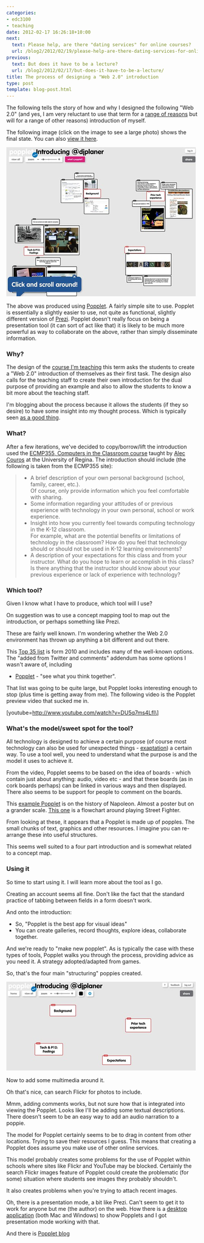 ```yaml
---
categories:
- edc3100
- teaching
date: 2012-02-17 16:26:18+10:00
next:
  text: Please help, are there "dating services" for online courses?
  url: /blog2/2012/02/19/please-help-are-there-dating-services-for-online-courses/
previous:
  text: But does it have to be a lecture?
  url: /blog2/2012/02/17/but-does-it-have-to-be-a-lecture/
title: The process of designing a "Web 2.0" introduction
type: post
template: blog-post.html
---
```

The following tells the story of how and why I designed the following "Web 2.0" (and yes, I am very reluctant to use that term for a [range of reasons](http://www.computerweekly.com/feature/Web-20-What-does-it-constitute) but will for a range of other reasons) introduction of myself.

The following image (click on the image to see a large photo) shows the final state. You can also [view it here](http://popplet.com/app/#/196113).

[![The finished introductory Popplet](images/6890101217_dc11f38d06.jpg)](http://www.flickr.com/photos/david_jones/6890101217/ "The finished introductory Popplet by David T Jones, on Flickr")

The above was produced using [Popplet](http://popplet.com/). A fairly simple site to use. Popplet is essentially a slightly easier to use, not quite as functional, slightly different version of [Prezi](http://prezi.com/). Popplet doesn't really focus on being a presentation tool (it can sort of act like that) it is likely to be much more powerful as way to collaborate on the above, rather than simply disseminate information.

### Why?

The design of the [course I'm teaching](http://www.usq.edu.au/course/synopses/2012/EDC3100.html) this term asks the students to create a "Web 2.0" introduction of themselves as their first task. The design also calls for the teaching staff to create their own introduction for the dual purpose of providing an example and also to allow the students to know a bit more about the teaching staff.

I'm blogging about the process because it allows the students (if they so desire) to have some insight into my thought process. Which is typically seen [as a good thing](http://chronicle.com/blognetwork/castingoutnines/2012/02/13/four-things-lecture-is-good-for/).

### What?

After a few iterations, we've decided to copy/borrow/lift the introduction used the [ECMP355, Computers in the Classroom course](http://chronicle.com/blognetwork/castingoutnines/2012/02/13/four-things-lecture-is-good-for/) taught by [Alec Couros](http://education.uregina.ca/technology/ecmp355/instructor.html) at the University of Regina. The introduction should include (the following is taken from the ECMP355 site):

> - A brief description of your own personal background (school, family, career, etc.).  
>     Of course, only provide information which you feel comfortable with sharing.
> - Some information regarding your attitudes of or previous experience with technology in your own personal, school or work experience.
> - Insight into how you currently feel towards computing technology in the K-12 classroom.  
>     For example, what are the potential benefits or limitations of technology in the classroom? How do you feel that technology should or should not be used in K-12 learning environments?
> - A description of your expectations for this class and from your instructor. What do you hope to learn or accomplish in this class? Is there anything that the instructor should know about your previous experience or lack of experience with technology?

### Which tool?

Given I know what I have to produce, which tool will I use?

On suggestion was to use a concept mapping tool to map out the introduction, or perhaps something like Prezi.

These are fairly well known. I'm wondering whether the Web 2.0 environment has thrown up anything a bit different and out there.

This [Top 35 list](http://edudemic.com/2010/07/the-35-best-web-2-0-classroom-tools-chosen-by-you/) is form 2010 and includes many of the well-known options. The "added from Twitter and comments" addendum has some options I wasn't aware of, including

- [Popplet](http://popplet.com/) - "see what you think together".

That list was going to be quite large, but Popplet looks interesting enough to stop (plus time is getting away from me). The following video is the Popplet preview video that sucked me in.

\[youtube=http://www.youtube.com/watch?v=DU5q7ms4LfI\]

### What's the model/sweet spot for the tool?

All technology is designed to achieve a certain purpose (of course most technology can also be used for unexpected things - [exaptation](http://en.wikipedia.org/wiki/Exaptation)) a certain way. To use a tool well, you need to understand what the purpose is and the model it uses to achieve it.

From the video, Popplet seems to be based on the idea of boards - which contain just about anything: audio, video etc - and that these boards (as in cork boards perhaps) can be linked in various ways and then displayed. There also seems to be support for people to comment on the boards.

This [example Popplet](http://popplet.com/app/#/489) is on the history of Napoleon. Almost a poster but on a grander scale. [This one](http://popplet.com/app/#/334) is a flowchart around playing Street Fighter.

From looking at these, it appears that a Popplet is made up of popples. The small chunks of text, graphics and other resources. I imagine you can re-arrange these into useful structures.

This seems well suited to a four part introduction and is somewhat related to a concept map.

### Using it

So time to start using it. I will learn more about the tool as I go.

Creating an account seems all fine. Don't like the fact that the standard practice of tabbing between fields in a form doesn't work.

And onto the introduction:

- So, "Popplet is the best app for visual ideas"
- You can create galleries, record thoughts, explore ideas, collaborate together.

And we're ready to "make new popplet". As is typically the case with these types of tools, Popplet walks you through the process, providing advice as you need it. A strategy adopted/adapted from games.

So, that's the four main "structuring" poppies created.

[![Step 1: Creating a Popplet](images/6889430613_3c386f0880.jpg)](http://www.flickr.com/photos/david_jones/6889430613/ "Step 1: Creating a Popplet by David T Jones, on Flickr")

Now to add some multimedia around it.

Oh that's nice, can search Flickr for photos to include.

Mmm, adding comments works, but not sure how that is integrated into viewing the Popplet. Looks like I'll be adding some textual descriptions. There doesn't seem to be an easy way to add an audio narration to a poppie.

The model for Popplet certainly seems to be to drag in content from other locations. Trying to save their resources I guess. This means that creating a Popplet does assume you make use of other online services.

This model probably creates some problems for the use of Popplet within schools where sites like Flickr and YouTube may be blocked. Certainly the search Flickr images feature of Popplet could create the problematic (for some) situation where students see images they probably shouldn't.

It also creates problems when you're trying to attach recent images.

Oh, there is a presentation mode, a bit like Prezi. Can't seem to get it to work for anyone but me (the author) on the web. How there is a [desktop application](http://www.popplet.com/poppletpresenter/poppletpresenter.air) (both Mac and Windows) to show Popplets and I got presentation mode working with that.

And there is [Popplet blog](http://blog.popplet.com/)